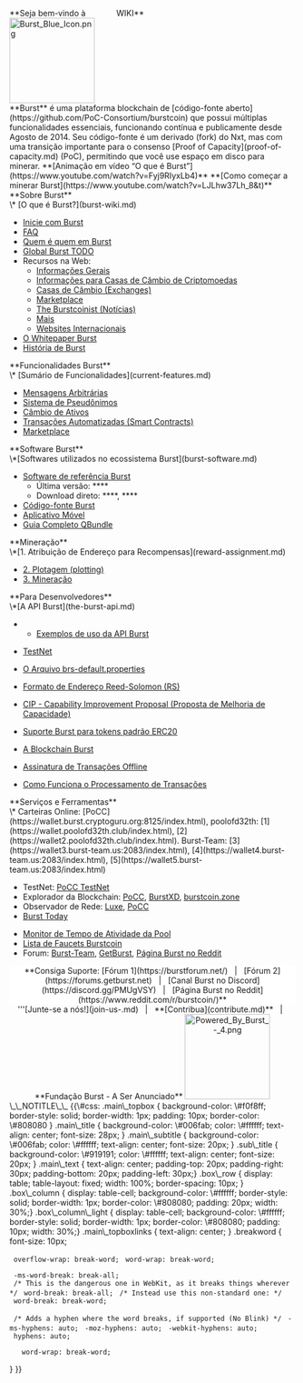 <languages></languages>

<div class="main_topbox">
<div class="main_title">
**Seja bem-vindo à <span style="color:#ffffff">BURST</span> WIKI**

</div>
<img src="Burst_Blue_Icon.png" title="Burst_Blue_Icon.png" alt="Burst_Blue_Icon.png" width="150" height="150" />

<div class="main_text">
**Burst** é uma plataforma blockchain de [código-fonte aberto](https://github.com/PoC-Consortium/burstcoin) que possui múltiplas funcionalidades essenciais, funcionando contínua e publicamente desde Agosto de 2014. Seu código-fonte é um derivado (fork) do Nxt, mas com uma transição importante para o consenso [Proof of Capacity](proof-of-capacity.md) (PoC), permitindo que você use espaço em disco para minerar.
**[Animação em vídeo “O que é Burst”](https://www.youtube.com/watch?v=Fyj9RIyxLb4)**
**[Como começar a minerar Burst](https://www.youtube.com/watch?v=LJLhw37Lh_8&t)**

</div>
<div class="box_row">
<div class="box_column">
<div class="main_subtitle">
**Sobre Burst**

</div>
\* [O que é Burst?](burst-wiki.md)

-   [Inicie com Burst](getting-started.md)
-   [FAQ](faq.md)
-   [Quem é quem em Burst](burst-who-s-who.md)
-   [Global Burst TODO](global-burst-todo.md)
-   Recursos na Web:
    -   [Informações Gerais](https://www.burst-coin.org/)
    -   [Informações para Casas de Câmbio de Criptomoedas](https://www.burst-coin.org/information-for-exchanges)
    -   [Casas de Câmbio (Exchanges)](exchanges.md)
    -   [Marketplace](http://x.burstnation.com/marketplace)
    -   [The Burstcoinist (Notícias)](https://www.burstcoin.ist/)
    -   [Mais](list-of-burst-related-websites.md)
    -   [Websites Internacionais](list-of-international-burst-websites.md)
-   [O Whitepaper Burst](whitepaper-burst.md)
-   [História de Burst](history-of-burst.md)

</div>
<div class="box_column">
<div class="main_subtitle">
**Funcionalidades Burst**

</div>
\* [Sumário de Funcionalidades](current-features.md)

-   [Mensagens Arbitrárias](arbitrary-messages.md)
-   [Sistema de Pseudônimos](alias-system.md)
-   [Câmbio de Ativos](asset-exchange.md)
-   [Transações Automatizadas (Smart Contracts)](automated-transaction.md)
-   [Marketplace](marketplace.md)

</div>
</div>
<div class="box_row">
</div>
<div class="box_row">
<div class="box_column">
<div class="main_subtitle">
**Software Burst**

</div>
\*[Softwares utilizados no ecossistema Burst](burst-software.md)

-   [Software de referência Burst](burst-reference-software.md)
    -   Última versão: ****
    -   Download direto: ****, ****
-   [Código-fonte Burst](https://github.com/PoC-Consortium/burstcoin)
-   [Aplicativo Móvel](mobile-app.md)
-   [Guia Completo QBundle](qbundle.md)

</div>
<div class="box_column">
<div class="main_subtitle">
**Mineração**

</div>
\*[1. Atribuição de Endereço para Recompensas](reward-assignment.md)

-   [2. Plotagem (plotting)](plotting.md)
-   [3. Mineração](mining.md)

</div>
</div>
<div class="box_row">
</div>
<div class="box_row">
<div class="box_column">
<div class="main_subtitle">
**Para Desenvolvedores**

</div>
\*[A API Burst](the-burst-api.md)

-   -   [Exemplos de uso da API Burst](the-burst-api-examples.md)

-   [TestNet](testnet.md)
-   [O Arquivo brs-default.properties](brs-default-properties-configuration-file.md)
-   [Formato de Endereço Reed-Solomon (RS)](rs-address-format.md)
-   [CIP - Capability Improvement Proposal (Proposta de Melhoria de Capacidade)](cip.md)
-   [Suporte Burst para tokens padrão ERC20](burst-support-for-erc20-tokens.md)
-   [A Blockchain Burst](burst-blockchain.md)
-   [Assinatura de Transações Offline](offline-transaction-signing.md)
-   [Como Funciona o Processamento de Transações](how-tx-processing-works.md)

</div>
<div class="box_column">
<div class="main_subtitle">
**Serviços e Ferramentas**

</div>
\* Carteiras Online: [PoCC](https://wallet.burst.cryptoguru.org:8125/index.html), poolofd32th: [1](https://wallet.poolofd32th.club/index.html), [2](https://wallet2.poolofd32th.club/index.html). Burst-Team: [3](https://wallet3.burst-team.us:2083/index.html), [4](https://wallet4.burst-team.us:2083/index.html), [5](https://wallet5.burst-team.us:2083/index.html)

-   TestNet: [PoCC TestNet](https://wallet.dev.burst-test.net/)
-   Explorador da Blockchain: [PoCC](https://explore.burst.cryptoguru.org/), [BurstXD](http://burstxd.com/blocks/), [burstcoin.zone](http://burstcoin.zone/wordpress/blockexplorer/)
-   Observador de Rede: [Luxe](http://burstcoin.cc/), [PoCC](https://explore.burst.cryptoguru.org/tool/observe)
-   [Burst Today](http://www.burst.today/)

<!-- -->

-   [Monitor de Tempo de Atividade da Pool](https://uptime.statuscake.com/?TestID=M30iNz7TSq)
-   [Lista de Faucets Burstcoin](http://burstfaucets.com/)
-   Forum: [Burst-Team](http://burstforum.net/), [GetBurst](https://forums.getburst.net/), [Página Burst no Reddit](https://www.reddit.com/r/burstcoin/)

</div>
</div>
</div class="box_row">
</div>
<div class="box_row">
<div class="box_column_light" style="background-color: #ffffff; text-align:center;">
**Consiga Suporte: [Fórum 1](https://burstforum.net/)   |   [Fórum 2](https://forums.getburst.net)   |   [Canal Burst no Discord](https://discord.gg/PMUgVSY)   |   [Página Burst no Reddit](https://www.reddit.com/r/burstcoin/)**

</div>
</div>
<div class="box_row">
</div>
</div>
<div id="main_topboxlinks">
<center>
'''[Junte-se a nós!](join-us-.md)   |   **[Contribua](contribute.md)**   |   **Fundação Burst - A Ser Anunciado**

<img src="Powered_By_Burst_-_4.png" title="Powered_By_Burst_-_4.png" alt="Powered_By_Burst_-_4.png" width="150" height="150" />

</center>
</div>
\_\_NOTITLE\_\_ {{\#css: .main\_topbox { background-color: \#f0f8ff; border-style: solid; border-width: 1px; padding: 10px; border-color: \#808080 } .main\_title { background-color: \#006fab; color: \#ffffff; text-align: center; font-size: 28px; } .main\_subtitle { background-color: \#006fab; color: \#ffffff; text-align: center; font-size: 20px; } .sub\_title { background-color: \#919191; color: \#ffffff; text-align: center; font-size: 20px; } .main\_text { text-align: center; padding-top: 20px; padding-right: 30px; padding-bottom: 20px; padding-left: 30px;} .box\_row { display: table; table-layout: fixed; width: 100%; border-spacing: 10px; } .box\_column { display: table-cell; background-color: \#ffffff; border-style: solid; border-width: 1px; border-color: \#808080; padding: 20px; width: 30%;} .box\_column\_light { display: table-cell; background-color: \#ffffff; border-style: solid; border-width: 1px; border-color: \#808080; padding: 10px; width: 30%;} .main\_topboxlinks { text-align: center; } .breakword { font-size: 10px;

` overflow-wrap: break-word;`
` word-wrap: break-word;`

` -ms-word-break: break-all;`
` /* This is the dangerous one in WebKit, as it breaks things wherever */`
` word-break: break-all;`
` /* Instead use this non-standard one: */`
` word-break: break-word;`

` /* Adds a hyphen where the word breaks, if supported (No Blink) */`
` -ms-hyphens: auto;`
` -moz-hyphens: auto;`
` -webkit-hyphens: auto;`
` hyphens: auto;`

`   word-wrap: break-word;`

} }}
